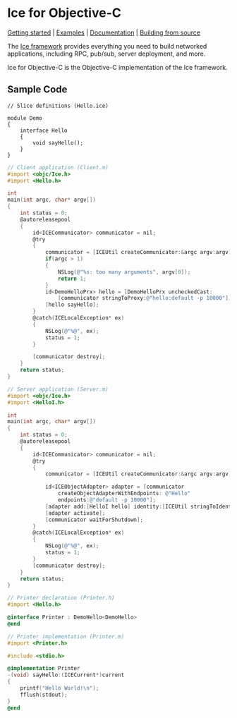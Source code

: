 # Ice for Objective-C

[Getting started] | [Examples] | [Documentation] | [Building from source]

The [Ice framework] provides everything you need to build networked applications, including RPC, pub/sub, server deployment, and more.

Ice for Objective-C is the Objective-C implementation of the Ice framework.

## Sample Code

```slice
// Slice definitions (Hello.ice)

module Demo
{
    interface Hello
    {
        void sayHello();
    }
}
```

```objective-c
// Client application (Client.m)
#import <objc/Ice.h>
#import <Hello.h>

int
main(int argc, char* argv[])
{
    int status = 0;
    @autoreleasepool
    {
        id<ICECommunicator> communicator = nil;
        @try
        {
            communicator = [ICEUtil createCommunicator:&argc argv:argv];
            if(argc > 1)
            {
                NSLog(@"%s: too many arguments", argv[0]);
                return 1;
            }
            id<DemoHelloPrx> hello = [DemoHelloPrx uncheckedCast:
                [communicator stringToProxy:@"hello:default -p 10000"]];
            [hello sayHello];
        }
        @catch(ICELocalException* ex)
        {
            NSLog(@"%@", ex);
            status = 1;
        }

        [communicator destroy];
    }
    return status;
}
```

```objective-c
// Server application (Server.m)
#import <objc/Ice.h>
#import <HelloI.h>

int
main(int argc, char* argv[])
{
    int status = 0;
    @autoreleasepool
    {
        id<ICECommunicator> communicator = nil;
        @try
        {
            communicator = [ICEUtil createCommunicator:&argc argv:argv];

            id<ICEObjectAdapter> adapter = [communicator
                createObjectAdapterWithEndpoints: @"Hello"
                endpoints:@"default -p 10000"];
            [adapter add:[HelloI hello] identity:[ICEUtil stringToIdentity:@"hello"]];
            [adapter activate];
            [communicator waitForShutdown];
        }
        @catch(ICELocalException* ex)
        {
            NSLog(@"%@", ex);
            status = 1;
        }
        [communicator destroy];
    }
    return status;
}
```

```objective-c
// Printer declaration (Printer.h)
#import <Hello.h>

@interface Printer : DemoHello<DemoHello>
@end
```

```objective-c
// Printer implementation (Printer.m)
#import <Printer.h>

#include <stdio.h>

@implementation Printer
-(void) sayHello:(ICECurrent*)current
{
    printf("Hello World!\n");
    fflush(stdout);
}
@end
```

[Getting started]: https://doc.zeroc.com/ice/3.7/hello-world-application/writing-an-ice-application-with-objective-c
[Examples]: https://github.com/zeroc-ice/ice-demos/tree/3.7/objective-c
[Documentation]: https://doc.zeroc.com/ice/3.7
[Building from source]: https://github.com/zeroc-ice/ice/blob/3.7/objective-c/BUILDING.md
[Ice framework]: https://github.com/zeroc-ice/ice
